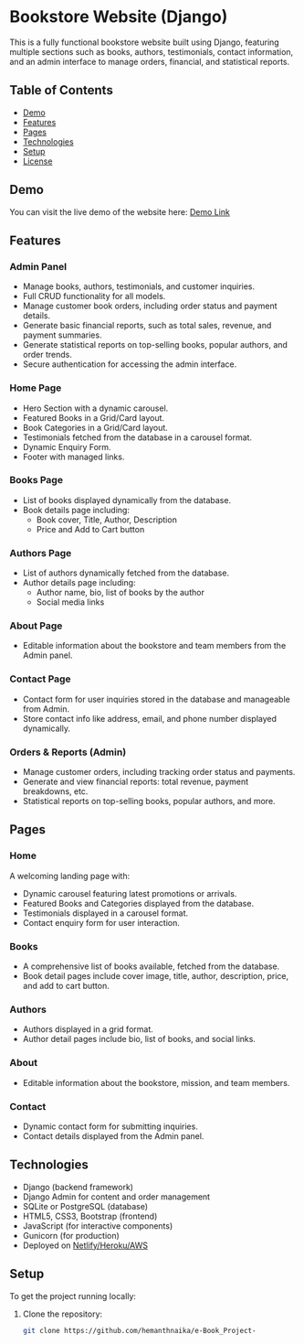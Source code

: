 # Bookstore Website (Django)

This is a fully functional bookstore website built using Django, featuring multiple sections such as books, authors, testimonials, contact information, and an admin interface to manage orders, financial, and statistical reports.

## Table of Contents

- [Demo](#demo)
- [Features](#features)
- [Pages](#pages)
- [Technologies](#technologies)
- [Setup](#setup)
- [License](#license)

## Demo

You can visit the live demo of the website here: [Demo Link](#)

## Features

### Admin Panel

- Manage books, authors, testimonials, and customer inquiries.
- Full CRUD functionality for all models.
- Manage customer book orders, including order status and payment details.
- Generate basic financial reports, such as total sales, revenue, and payment summaries.
- Generate statistical reports on top-selling books, popular authors, and order trends.
- Secure authentication for accessing the admin interface.

### Home Page

- Hero Section with a dynamic carousel.
- Featured Books in a Grid/Card layout.
- Book Categories in a Grid/Card layout.
- Testimonials fetched from the database in a carousel format.
- Dynamic Enquiry Form.
- Footer with managed links.

### Books Page

- List of books displayed dynamically from the database.
- Book details page including:
  - Book cover, Title, Author, Description
  - Price and Add to Cart button

### Authors Page

- List of authors dynamically fetched from the database.
- Author details page including:
  - Author name, bio, list of books by the author
  - Social media links

### About Page

- Editable information about the bookstore and team members from the Admin panel.

### Contact Page

- Contact form for user inquiries stored in the database and manageable from Admin.
- Store contact info like address, email, and phone number displayed dynamically.

### Orders & Reports (Admin)

- Manage customer orders, including tracking order status and payments.
- Generate and view financial reports: total revenue, payment breakdowns, etc.
- Statistical reports on top-selling books, popular authors, and more.

## Pages

### Home

A welcoming landing page with:

- Dynamic carousel featuring latest promotions or arrivals.
- Featured Books and Categories displayed from the database.
- Testimonials displayed in a carousel format.
- Contact enquiry form for user interaction.

### Books

- A comprehensive list of books available, fetched from the database.
- Book detail pages include cover image, title, author, description, price, and add to cart button.

### Authors

- Authors displayed in a grid format.
- Author detail pages include bio, list of books, and social links.

### About

- Editable information about the bookstore, mission, and team members.

### Contact

- Dynamic contact form for submitting inquiries.
- Contact details displayed from the Admin panel.

## Technologies

- Django (backend framework)
- Django Admin for content and order management
- SQLite or PostgreSQL (database)
- HTML5, CSS3, Bootstrap (frontend)
- JavaScript (for interactive components)
- Gunicorn (for production)
- Deployed on [Netlify/Heroku/AWS](#)

## Setup

To get the project running locally:

1. Clone the repository:
   ```bash
   git clone https://github.com/hemanthnaika/e-Book_Project-
   ```
